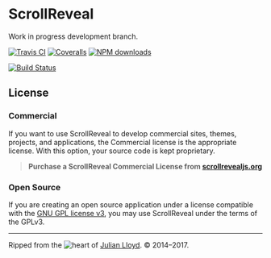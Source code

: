 # ScrollReveal

Work in progress development branch.

[![Travis CI][travis-badge]][travis-url]
[![Coveralls][coveralls-badge]][coveralls-url]
[![NPM downloads][downloads-badge]][downloads-url]

[![Build Status](https://saucelabs.com/browser-matrix/jlmakes.svg)](https://saucelabs.com/beta/builds/1180a4d52c2441a4b409ec688d8f596e)

## License

### Commercial
If you want to use ScrollReveal to develop commercial sites, themes, projects, and applications, the Commercial license is the appropriate license. With this option, your source code is kept proprietary.

>**Purchase a ScrollReveal Commercial License from [scrollrevealjs.org](scrollrevealjs.org/license)**

### Open Source
If you are creating an open source application under a license compatible with the [GNU&nbsp;GPL&nbsp;license&nbsp;v3](https://opensource.org/licenses/GPL-3.0), you may use ScrollReveal under the terms of the GPLv3.

***

Ripped from the ![heart](http://i.imgur.com/oXJmdtz.gif) of [Julian Lloyd](https://twitter.com/jlmakes). © 2014–2017.

[travis-badge]: https://travis-ci.org/jlmakes/scrollreveal.svg?branch=development
[travis-url]: https://travis-ci.org/jlmakes/scrollreveal
[coveralls-badge]: https://coveralls.io/repos/github/jlmakes/scrollreveal/badge.svg?branch=development&foo=16
[coveralls-url]: https://coveralls.io/github/jlmakes/scrollreveal?branch=development
[downloads-badge]: https://img.shields.io/npm/dm/scrollreveal.svg?style=flat
[downloads-url]: https://npmjs.org/package/scrollreveal
[license-image]: https://img.shields.io/badge/license-MIT-1283c3.svg
[license-url]: https://github.com/jlmakes/scrollreveal.js/blob/master/LICENSE.md
